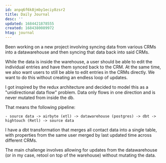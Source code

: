```yaml
---
id: anpq6f6k8jmby1eciy8zsr2
title: Daily Journal
desc: ''
updated: 1684421878555
created: 1684380089972
htag: journal
---
```


Been working on a new project involving syncing data from various CRMs into a datawarehouse and then syncing that data back into said CRMs. 

While the data is inside the warehouse, a user should be able to edit the individual entries and have them synced back to the CRM. At the same time, we also want users to still be able to edit entries in the CRMs directly. We want to do this without creating an endless loop of updates. 

I got inspired by the redux architecture and decided to model this as a "unidirectional data flow" problem. Data only flows in one direction and is never mutated from inside the db. 

That means the following pipeline:
```
- source data -> airbyte (etl) -> datawarehouse (postgres) -> dbt -> hightouch (Retl) -> source data
```


I have a dbt transformation that merges all contact data into a single table, with properties from the same user merged by last updated time across different CRMs. 

The main challenge involves allowing for updates from the datawarehouse (or in my case, retool on top of the warehouse) without mutating the data. 
